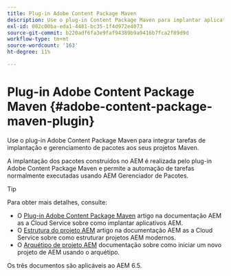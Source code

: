 ```yaml
---
title: Plug-in Adobe Content Package Maven
description: Use o plug-in Content Package Maven para implantar aplicativos AEM
exl-id: 002c00ba-eda1-4481-bc35-1f4d972e4073
source-git-commit: b220adf6fa3e9faf94389b9a9416b7fca2f89d9d
workflow-type: tm+mt
source-wordcount: '163'
ht-degree: 11%

---
```


# Plug-in Adobe Content Package Maven {#adobe-content-package-maven-plugin}

Use o plug-in Adobe Content Package Maven para integrar tarefas de implantação e gerenciamento de pacotes aos seus projetos Maven.

A implantação dos pacotes construídos no AEM é realizada pelo plug-in Adobe Content Package Maven e permite a automação de tarefas normalmente executadas usando AEM Gerenciador de Pacotes.

>[!TIP]
>
>Para obter mais detalhes, consulte:
>
>* O [Plug-in Adobe Content Package Maven](https://experienceleague.adobe.com/docs/experience-manager-cloud-service/implementing/developer-tools/maven-plugin.html?lang=en#developer-tools) artigo na documentação AEM as a Cloud Service sobre como implantar aplicativos AEM.
>* O [Estrutura do projeto AEM](https://docs.adobe.com/content/help/pt-BR/experience-manager-cloud-service/implementing/developing/aem-project-content-package-structure.translate.html) artigo na documentação AEM as a Cloud Service sobre como estruturar projetos AEM modernos.
>* O [Arquétipo de projeto AEM](https://docs.adobe.com/content/help/pt-BR/experience-manager-core-components/using/developing/archetype/overview.html) documentação sobre como iniciar um novo projeto de AEM usando o arquétipo.
>
>Os três documentos são aplicáveis ao AEM 6.5.
